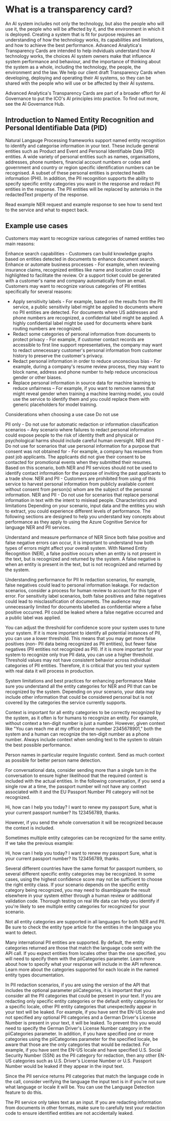 # What is a transparency card?
An AI system includes not only the technology, but also the people who will use it, the people who will be affected by it, and the environment in which it is deployed. Creating a system that is fit for purpose requires an understanding of how the technology works, its capabilities and limitations, and how to achieve the best performance. Advanced Analytica's Transparency Cards are intended to help indviduals understand how AI technology works, the choices AI system owners make that influence system performance and behaviour, and the importance of thinking about the system as a whole, including the technology, the people, the environment and the law. We help our client draft Transparency Cards when developing, deploying and operating their AI systems, so they can be shared with the people who will use or be affected by their AI systems.

Advanced Analytica's Transparency Cards are part of a broader effort for AI Governance to put the ICO's AI principles into practice. To find out more, see the AI Governance Hub.

## Introduction to Named Entity Recognition and Personal Identifiable Data (PID)
Natural Langauge Processing frameworks support named entity recognition to identify and categorise information in your text. These include general entities such as Product and Event and Personal Identifiable Data (PID) entities. A wide variety of personal entities such as names, organisations, addresses, phone numbers, financial account numbers or codes and government and country or region specific identification numbers can be recognised. A subset of these personal entities is protected health information (PHI). In addition, the PII recognition supports the ability to specify specific entity categories you want in the response and redact PII entities in the response. The PII entities will be replaced by asterisks in the redactedText property of the response.

Read example NER request and example response to see how to send text to the service and what to expect back.

## Example use cases
Customers may want to recognize various categories of named entities two main reasons:

Enhance search capabilities - Customers can build knowledge graphs based on entities detected in documents to enhance document search.
Enhance or automate business processes - For example, when reviewing insurance claims, recognized entities like name and location could be highlighted to facilitate the review. Or a support ticket could be generated with a customer's name and company automatically from an email.
Customers may want to recognize various categories of PII entities specifically for several reasons:

- Apply sensitivity labels - For example, based on the results from the PII service, a public sensitivity label might be applied to documents where no PII entities are detected. For documents where US addresses and phone numbers are recognized, a confidential label might be applied. A highly confidential label might be used for documents where bank routing numbers are recognized.
- Redact some categories of personal information from documents to protect privacy - For example, if customer contact records are accessible to first line support representatives, the company may want to redact unnecessary customer's personal information from customer history to preserve the customer's privacy.
- Redact personal information in order to reduce unconscious bias - For example, during a company's resume review process, they may want to block name, address and phone number to help reduce unconscious gender or other biases.
- Replace personal information in source data for machine learning to reduce unfairness – For example, if you want to remove names that might reveal gender when training a machine learning model, you could use the service to identify them and you could replace them with generic placeholders for model training.

Considerations when choosing a use case
Do not use

PII only - Do not use for automatic redaction or information classification scenarios – Any scenario where failures to redact personal information could expose people to the risk of identity theft and physical or psychological harms should include careful human oversight.
NER and PII - Do not use for scenarios that use personal information for a purpose that consent was not obtained for - For example, a company has resumes from past job applicants. The applicants did not give their consent to be contacted for promotional events when they submitted their resumes. Based on this scenario, both NER and PII services should not be used to identify contact information for the purpose of inviting the past applicants to a trade show.
NER and PII - Customers are prohibited from using of this service to harvest personal information from publicly available content without consent from person(s) whom are the subject of the personal information.
NER and PII - Do not use for scenarios that replace personal information in text with the intent to mislead people.
Characteristics and limitations
Depending on your scenario, input data and the entities you wish to extract, you could experience different levels of performance. The following sections are designed to help you understand key concepts about performance as they apply to using the Azure Cognitive Service for language NER and PII services.

Understand and measure performance of NER
Since both false positive and false negative errors can occur, it is important to understand how both types of errors might affect your overall system. With Named Entity Recognition (NER), a false positive occurs when an entity is not present in the text, but is recognized and returned by the system. A false negative is when an entity is present in the text, but is not recognized and returned by the system.

Understanding performance for PII
In redaction scenarios, for example, false negatives could lead to personal information leakage. For redaction scenarios, consider a process for human review to account for this type of error. For sensitivity label scenarios, both false positives and false negatives could lead to misclassification of documents. The audience may unnecessarily limited for documents labelled as confidential where a false positive occurred. PII could be leaked where a false negative occurred and a public label was applied.

You can adjust the threshold for confidence score your system uses to tune your system. If it is more important to identify all potential instances of PII, you can use a lower threshold. This means that you may get more false positives (non- PII data being recognized as PII entities), but fewer false negatives (PII entities not recognized as PII). If it is more important for your system to recognize only true PII data, you can use a higher threshold. Threshold values may not have consistent behavior across individual categories of PII entities. Therefore, it is critical that you test your system with real data it will process in production.

System limitations and best practices for enhancing performance
Make sure you understand all the entity categories for NER and PII that can be recognized by the system. Depending on your scenario, your data may include other information that could be considered personal but is not covered by the categories the service currently supports.

Context is important for all entity categories to be correctly recognized by the system, as it often is for humans to recognize an entity. For example, without context a ten-digit number is just a number. However, given context like "You can reach me at my office phone number 2345678901," both the system and a human can recognize the ten-digit number as a phone number. Always include context when sending text to the system to obtain the best possible performance.

Person names in particular require linguistic context. Send as much context as possible for better person name detection.

For conversational data, consider sending more than a single turn in the conversation to ensure higher likelihood that the required context is included with the actual entities.
In the following conversation, if you send a single row at a time, the passport number will not have any context associated with it and the EU Passport Number PII category will not be recognized.

Hi, how can I help you today?
I want to renew my passport
Sure, what is your current passport number?
Its 123456789, thanks.

However, if you send the whole conversation it will be recognized because the context is included.

Sometimes multiple entity categories can be recognized for the same entity. If we take the previous example:

Hi, how can I help you today?
I want to renew my passport
Sure, what is your current passport number?
Its 123456789, thanks.

Several different countries have the same format for passport numbers, so several different specific entity categories may be recognized. In some cases, using the highest confidence score may not be sufficient to choose the right entity class. If your scenario depends on the specific entity category being recognized, you may need to disambiguate the result elsewhere in your system either through a human review or additional validation code. Thorough testing on real life data can help you identify if you're likely to see multiple entity categories for recognized for your scenario.

Not all entity categories are supported in all languages for both NER and PII. Be sure to check the entity type article for the entities in the language you want to detect.

Many international PII entities are supported. By default, the entity categories returned are those that match the language code sent with the API call. If you expect entities from locales other than the one specified, you will need to specify them with the piiCategories parameter. Learn more about how to specify what your response will include in the API reference. Learn more about the categories supported for each locale in the named entity types documentation.

In PII redaction scenarios, if you are using the version of the API that includes the optional parameter piiCategories, it is important that you consider all the PII categories that could be present in your text. If you are redacting only specific entity categories or the default entity categories for a specific locale, other PII entity categories that unexpectedly appear in your text will be leaked. For example, if you have sent the EN-US locale and not specified any optional PII categories and a German Driver's License Number is present in your text, it will be leaked. To prevent this you would need to specify the German Driver's License Number category in the piiCategories parameter. In addition, if you have specified one or more categories using the piiCategories parameter for the specified locale, be aware that those are the only categories that would be redacted. For example, if you have sent the EN-US locale and have specified U.S. Social Security Number (SSN) as the PII category for redaction, then any other EN-US categories such as U.S. Driver's License Number or U.S. Passport Number would be leaked if they appear in the input text.

Since the PII service returns PII categories that match the language code in the call, consider verifying the language the input text is in if you're not sure what language or locale it will be. You can use the Language Detection feature to do this.

The PII service only takes text as an input. If you are redacting information from documents in other formats, make sure to carefully test your redaction code to ensure identified entities are not accidentally leaked.

